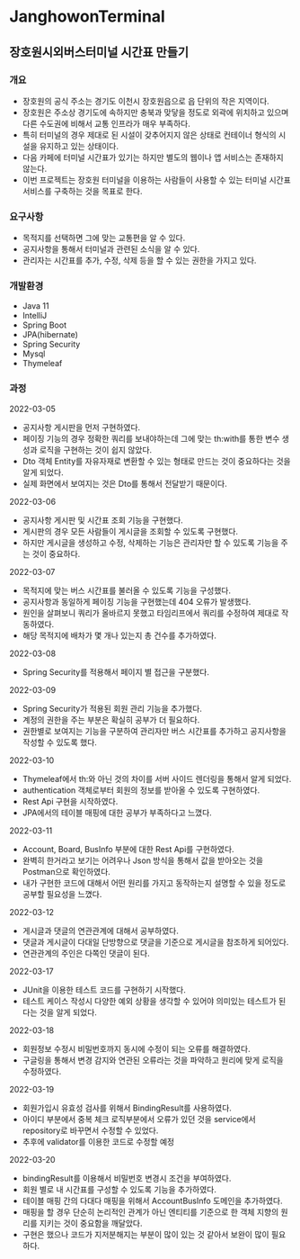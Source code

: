 # JanghowonTerminal

## 장호원시외버스터미널 시간표 만들기

### 개요
- 장호원의 공식 주소는 경기도 이천시 장호원읍으로 읍 단위의 작은 지역이다.
- 장호원은 주소상 경기도에 속하지만 충북과 맞닿을 정도로 외곽에 위치하고 있으며 다른 수도권에 비해서 교통 인프라가 매우 부족하다.
- 특히 터미널의 경우 제대로 된 시설이 갖추어지지 않은 상태로 컨테이너 형식의 시설을 유지하고 있는 상태이다.
- 다음 카페에 터미널 시간표가 있기는 하지만 별도의 웹이나 앱 서비스는 존재하지 않는다.
- 이번 프로젝트는 장호원 터미널을 이용하는 사람들이 사용할 수 있는 터미널 시간표 서비스를 구축하는 것을 목표로 한다.

### 요구사항
- 목적지를 선택하면 그에 맞는 교통편을 알 수 있다.
- 공지사항을 통해서 터미널과 관련된 소식을 알 수 있다.
- 관리자는 시간표를 추가, 수정, 삭제 등을 할 수 있는 권한을 가지고 있다.

### 개발환경
- Java 11
- IntelliJ
- Spring Boot
- JPA(hibernate)
- Spring Security
- Mysql
- Thymeleaf

### 과정

2022-03-05 
 - 공지사항 게시판을 먼저 구현하였다.
 - 페이징 기능의 경우 정확한 쿼리를 보내야하는데 그에 맞는 th:with를 통한 변수 생성과 로직을 구현하는 것이 쉽지 않았다.
 - Dto 객체 Entity를 자유자재로 변환할 수 있는 형태로 만드는 것이 중요하다는 것을 알게 되었다.
 - 실제 화면에서 보여지는 것은 Dto를 통해서 전달받기 때문이다.

2022-03-06
 - 공지사항 게시판 및 시간표 조회 기능을 구현했다.
 - 게시판의 경우 모든 사람들이 게시글을 조회할 수 있도록 구현했다.
 - 하지만 게시글을 생성하고 수정, 삭제하는 기능은 관리자만 할 수 있도록 기능을 주는 것이 중요하다.

2022-03-07
 - 목적지에 맞는 버스 시간표를 불러올 수 있도록 기능을 구성했다.
 - 공지사항과 동일하게 페이징 기능을 구현했는데 404 오류가 발생했다.
 - 원인을 살펴보니 쿼리가 올바르지 못했고 타임리프에서 쿼리를 수정하여 제대로 작동하였다.
 - 해당 목적지에 배차가 몇 개나 있는지 총 건수를 추가하였다.

2022-03-08
 - Spring Security를 적용해서 페이지 별 접근을 구분했다.

2022-03-09
 - Spring Security가 적용된 회원 관리 기능을 추가했다.
 - 계정의 권한을 주는 부분은 확실히 공부가 더 필요하다.
 - 권한별로 보여지는 기능을 구분하여 관리자만 버스 시간표를 추가하고 공지사항을 작성할 수 있도록 했다.

2022-03-10
 - Thymeleaf에서 th:와 아닌 것의 차이를 서버 사이드 렌더링을 통해서 알게 되었다.
 - authentication 객체로부터 회원의 정보를 받아올 수 있도록 구현하였다.
 - Rest Api 구현을 시작하였다.
 - JPA에서의 테이블 매핑에 대한 공부가 부족하다고 느꼈다.

2022-03-11
 - Account, Board, BusInfo 부분에 대한 Rest Api를 구현하였다.
 - 완벽히 한거라고 보기는 어려우나 Json 방식을 통해서 값을 받아오는 것을 Postman으로 확인하였다.
 - 내가 구현한 코드에 대해서 어떤 원리를 가지고 동작하는지 설명할 수 있을 정도로 공부할 필요성을 느꼈다.

2022-03-12
 - 게시글과 댓글의 연관관계에 대해서 공부하였다.
 - 댓글과 게시글이 다대일 단방향으로 댓글을 기준으로 게시글을 참조하게 되어있다.
 - 연관관계의 주인은 다쪽인 댓글이 된다.
 
2022-03-17
 - JUnit을 이용한 테스트 코드를 구현하기 시작했다.
 - 테스트 케이스 작성시 다양한 예외 상황을 생각할 수 있어야 의미있는 테스트가 된다는 것을 알게 되었다.

2022-03-18
 - 회원정보 수정시 비밀번호까지 동시에 수정이 되는 오류를 해결하였다.
 - 구글링을 통해서 변경 감지와 연관된 오류라는 것을 파악하고 원리에 맞게 로직을 수정하였다.

2022-03-19
 - 회원가입시 유효성 검사를 위해서 BindingResult를 사용하였다.
 - 아이디 부분에서 중복 체크 로직부분에서 오류가 있던 것을 service에서 repository로 바꾸면서 수정할 수 있었다.
 - 추후에 validator를 이용한 코드로 수정할 예정

2022-03-20
 - bindingResult를 이용해서 비밀번호 변경시 조건을 부여하였다.
 - 회원 별로 내 시간표를 구성할 수 있도록 기능을 추가하였다.
 - 테이블 매핑 간의 다대다 매핑을 위해서 AccountBusInfo 도메인을 추가하였다.
 - 매핑을 할 경우 단순히 논리적인 관계가 아닌 엔티티를 기준으로 한 객체 지향의 원리를 지키는 것이 중요함을 깨달았다.
 - 구현은 했으나 코드가 지저분해지는 부분이 많이 있는 것 같아서 보완이 많이 필요하다.

 
